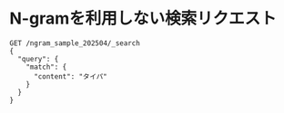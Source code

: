 # N-gramを利用しない検索リクエスト

```
GET /ngram_sample_202504/_search
{
  "query": {
    "match": {
      "content": "タイパ"
    }
  }
}
```
